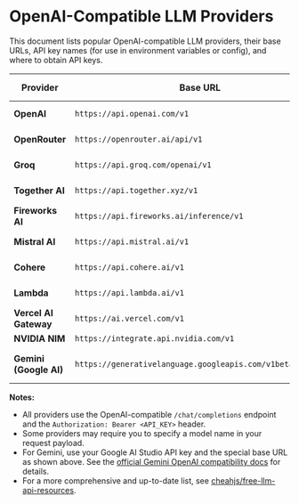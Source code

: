 # OpenAI-Compatible LLM Providers

This document lists popular OpenAI-compatible LLM providers, their base URLs, API key names (for use in environment variables or config), and where to obtain API keys.

| Provider               | Base URL                                                  | API Key Name         | Get API Key                                                  |
| ---------------------- | --------------------------------------------------------- | -------------------- | ------------------------------------------------------------ |
| **OpenAI**             | `https://api.openai.com/v1`                               | `OPENAI_API_KEY`     | [OpenAI API Keys](https://platform.openai.com/api-keys)      |
| **OpenRouter**         | `https://openrouter.ai/api/v1`                            | `OPENROUTER_API_KEY` | [OpenRouter API Keys](https://openrouter.ai/keys)            |
| **Groq**               | `https://api.groq.com/openai/v1`                          | `GROQ_API_KEY`       | [Groq API Keys](https://console.groq.com/keys)               |
| **Together AI**        | `https://api.together.xyz/v1`                             | `TOGETHER_API_KEY`   | [Together API Keys](https://api.together.ai/)                |
| **Fireworks AI**       | `https://api.fireworks.ai/inference/v1`                   | `FIREWORKS_API_KEY`  | [Fireworks API Keys](https://app.fireworks.ai/api-keys)      |
| **Mistral AI**         | `https://api.mistral.ai/v1`                               | `MISTRAL_API_KEY`    | [Mistral API Keys](https://console.mistral.ai/api-keys)      |
| **Cohere**             | `https://api.cohere.ai/v1`                                | `COHERE_API_KEY`     | [Cohere API Keys](https://dashboard.cohere.com/api-keys)     |
| **Lambda**             | `https://api.lambda.ai/v1`                                | `LAMBDA_API_KEY`     | [Lambda API Keys](https://cloud.lambda.ai/api-keys/cloud-api) |
| **Vercel AI Gateway**  | `https://ai.vercel.com/v1`                                | `VERCEL_API_KEY`     | [Vercel AI Gateway](https://vercel.com/ai/gateway)           |
| **NVIDIA NIM**         | `https://integrate.api.nvidia.com/v1`                     | `NVIDIA_API_KEY`     | [NVIDIA NIM](https://build.nvidia.com/)                      |
| **Gemini (Google AI)** | `https://generativelanguage.googleapis.com/v1beta/openai` | `GEMINI_API_KEY`     | [Google AI Studio API Keys](https://makersuite.google.com/app/apikey) |

**Notes:**
- All providers use the OpenAI-compatible `/chat/completions` endpoint and the `Authorization: Bearer <API_KEY>` header.
- Some providers may require you to specify a model name in your request payload.
- For Gemini, use your Google AI Studio API key and the special base URL as shown above. See the [official Gemini OpenAI compatibility docs](https://ai.google.dev/gemini-api/docs/openai) for details.
- For a more comprehensive and up-to-date list, see [cheahjs/free-llm-api-resources](https://github.com/cheahjs/free-llm-api-resources). 